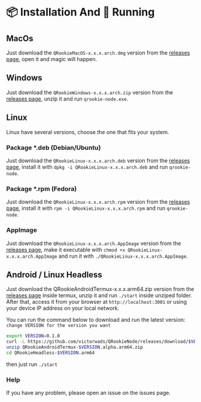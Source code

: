 # 📦 Installation And 🚀 Running

## MacOs

Just download the `QRookieMacOS-x.x.x.arch.dmg` version from the [releases page](./releases), open it and magic will happen.

## Windows

Just download the `QRookieWindows-x.x.x.arch.zip` version from the [releases page](./releases), unzip it and run `qrookie-node.exe`.

## Linux

Linux have several versions, choose the one that fits your system.

### Package *.deb (Debian/Ubuntu)

Just download the `QRookieLinux-x.x.x.arch.deb` version from the [releases page](./releases), install it with `dpkg -i QRookieLinux-x.x.x.arch.deb` and run `qrookie-node`.

### Package *.rpm (Fedora)

Just download the `QRookieLinux-x.x.x.arch.rpm` version from the [releases page](./releases), install it with `rpm -i QRookieLinux-x.x.x.arch.rpm` and run `qrookie-node`.

### AppImage

Just download the `QRookieLinux-x.x.x.arch.AppImage` version from the [releases page](./releases), make it executable with `chmod +x QRookieLinux-x.x.x.arch.AppImage` and run it with `./QRookieLinux-x.x.x.arch.AppImage`.

## Android / Linux Headless

Just download the QRookieAndroidTermux-x.x.x.arm64.zip version from the [releases page](./releases) inside termux, unzip it and run `./start` inside unziped folder.
After that, access it from your browser at `http://localhost:3001` or using your device IP address on your local network.

You can run the command below to download and run the latest version:
`change VERSION for the version you want`
```bash
export VERSION=0.1.0
curl -L https://github.com/victorwads/QRookieNode/releases/download/$VERSION/QRookieAndroidTermux-$VERSION.arm64.zip -o QRookieAndroidTermux-$VERSION.alpha.arm64.zip
unzip QRookieAndroidTermux-$VERSION.alpha.arm64.zip
cd QRookieHeadless-$VERSION.arm64
```
then just run `./start`

### Help

If you have any problem, please open an issue on the issues page.